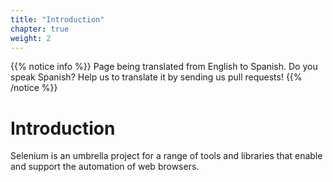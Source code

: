 ```yaml
---
title: "Introduction"
chapter: true
weight: 2
---
```


{{% notice info %}}
<i class="fas fa-language"></i> Page being translated from 
English to Spanish. Do you speak Spanish? Help us to translate
it by sending us pull requests!
{{% /notice %}}

# Introduction

Selenium is an umbrella project for a range of tools and libraries that enable
and support the automation of web browsers. 

